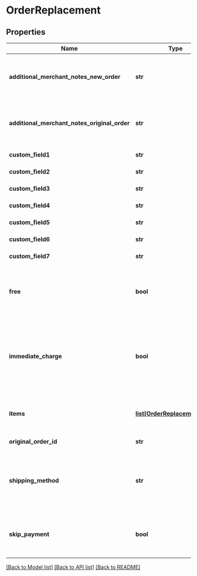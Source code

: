 # OrderReplacement

## Properties
Name | Type | Description | Notes
------------ | ------------- | ------------- | -------------
**additional_merchant_notes_new_order** | **str** | Additional merchant notes to append to the new order | [optional] 
**additional_merchant_notes_original_order** | **str** | Additional merchant notes to append to the original order | [optional] 
**custom_field1** | **str** | Custom field 1 | [optional] 
**custom_field2** | **str** | Custom field 2 | [optional] 
**custom_field3** | **str** | Custom field 3 | [optional] 
**custom_field4** | **str** | Custom field 4 | [optional] 
**custom_field5** | **str** | Custom field 5 | [optional] 
**custom_field6** | **str** | Custom field 6 | [optional] 
**custom_field7** | **str** | Custom field 7 | [optional] 
**free** | **bool** | Set to true if this replacement shipment should be free for the customer. | [optional] 
**immediate_charge** | **bool** | Set to true if you want to immediately charge the payment on this order, otherwise it will go to Accounts Receivable. | [optional] 
**items** | [**list[OrderReplacementItem]**](OrderReplacementItem.md) | Items to include in the replacement order | [optional] 
**original_order_id** | **str** | Original order id | [optional] 
**shipping_method** | **str** | Shipping method to use.  If not specified or invalid then least cost shipping will take place. | [optional] 
**skip_payment** | **bool** | Set to true if you want to skip the payment as if it was successful. | [optional] 

[[Back to Model list]](../README.md#documentation-for-models) [[Back to API list]](../README.md#documentation-for-api-endpoints) [[Back to README]](../README.md)



